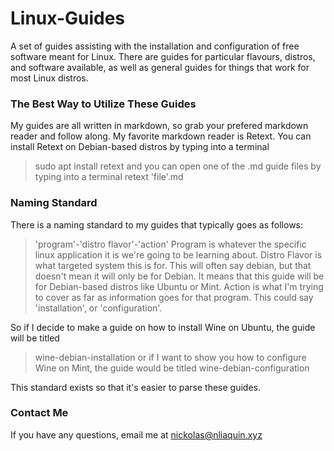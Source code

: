 # Linux-Guides
A set of guides assisting with the installation and configuration of free software meant for Linux. There are guides for particular flavours, distros, and software available, as well as general guides for things that work for most Linux distros.

### The Best Way to Utilize These Guides
My guides are all written in markdown, so grab your prefered markdown reader and follow along. My favorite markdown reader is Retext. You can install Retext on Debian-based distros by typing into a terminal
> sudo apt install retext
and you can open one of the .md guide files by typing into a terminal
> retext 'file'.md

### Naming Standard
There is a naming standard to my guides that typically goes as follows:
> 'program'-'distro flavor'-'action'
Program is whatever the specific linux application it is we're going to be learning about. Distro Flavor is what targeted system this is for. This will often say debian, but that doesn't mean it will only be for Debian. It means that this guide will be for Debian-based distros like Ubuntu or Mint. Action is what I'm trying to cover as far as information goes for that program. This could say 'installation', or 'configuration'.

So if I decide to make a guide on how to install Wine on Ubuntu, the guide will be titled
> wine-debian-installation
or if I want to show you how to configure Wine on Mint, the guide would be titled
> wine-debian-configuration

This standard exists so that it's easier to parse these guides.

### Contact Me
If you have any questions, email me at nickolas@nliaquin.xyz
